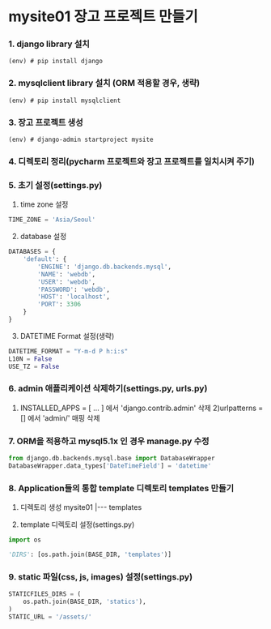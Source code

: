 # mysite01 장고 프로젝트 만들기

### 1. django library 설치
```shell
(env) # pip install django
```

### 2. mysqlclient library 설치 (ORM 적용할 경우, 생략)
```shell
(env) # pip install mysqlclient
```

### 3. 장고 프로젝트 생성
```shell
(env) # django-admin startproject mysite
```

### 4. 디렉토리 정리(pycharm 프로젝트와 장고 프로젝트를 일치시켜 주기)

### 5. 초기 설정(settings.py)
1) time zone 설정
```python
TIME_ZONE = 'Asia/Seoul'
```   
2) database 설정
```python
DATABASES = {
    'default': {
        'ENGINE': 'django.db.backends.mysql',
        'NAME': 'webdb',
        'USER': 'webdb',
        'PASSWORD': 'webdb',
        'HOST': 'localhost',
        'PORT': 3306
    }
}
```

3) DATETIME Format 설정(생략)
```python
DATETIME_FORMAT = "Y-m-d P h:i:s"
L10N = False
USE_TZ = False
```
### 6. admin 애플리케이션 삭제하기(settings.py, urls.py)
1) INSTALLED_APPS = [ ... ] 에서 'django.contrib.admin' 삭제
2)urlpatterns = [] 에서 'admin/' 매핑 삭제
   

### 7. ORM을 적용하고 mysql5.1x 인 경우 manage.py 수정
```python
from django.db.backends.mysql.base import DatabaseWrapper
DatabaseWrapper.data_types['DateTimeField'] = 'datetime'
```

### 8. Application들의 통합 template 디렉토리 templates 만들기
1) 디렉토리 생성
    mysite01
       |--- templates

2) template 디렉토리 설정(settings.py)
```python
import os

'DIRS': [os.path.join(BASE_DIR, 'templates')]
```

### 9. static 파일(css, js, images) 설정(settings.py)

```python
STATICFILES_DIRS = (
    os.path.join(BASE_DIR, 'statics'),
)
STATIC_URL = '/assets/'
